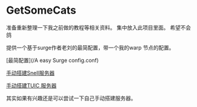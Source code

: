 # GetSomeCats
准备重新整理一下我之前做的教程等相关资料。
集中放入此项目里面。
希望不会鸽

提供一个基于surge作者老刘的最简配置，带一个我的warp 节点的配置。

[最简配置](/A easy Surge config.conf)

[手动搭建Snell服务器](/简单搭建Snell服务.md)

[手动搭建TUIC 服务器](/简单搭建TUIC服务.md)

其实如果有兴趣还是可以尝试一下自己手动搭建服务器。
